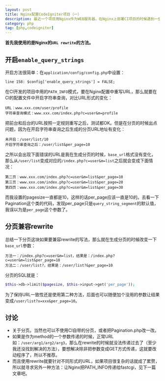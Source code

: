 ```yaml
---
layout: post
title: Nginx配置CodeIgniter项目（一）
description: 最近一个项目用Nginx作为WEB服务器，在Nginx上部署CI项目的时候遇到一些问题，想必好多朋友都遇到或者已经解决了，特总结一下。
category: php
tag: [php,codeigniter]
---
```


**首先我使用的是Nginx的`URL rewrite`的方法。**

## 开启`enable_query_strings`

开启方法很简单：在`application/config/config.php`中设置：

    line 158: $config['enable_query_strings'] = FALSE;

在CI开发的项目中用的`PATH_INFO`模式，要在Nginx配置中重写URL，那么就要在CI的配置文件中开启字符串查询，对比URL形式的变化：

    URL：www.xxx.com/user/profile
    字符串查询模式：www.xxx.com/index.php?c=user&m=profile

把前台和后台的URL按照一定规则重写之后，测试都OK。但是在分页的时候出点问题，因为在开启字符串查询之后生成的分页URL地址有变化：

    未开启：/user/list/10
    开启字符串查询之后：/user/list&per_page=10

之所以会出现下面错误的URL是我在生成分页的时候，`base_url`格式没有变化，那么从`/user/list`变成对应的`/index.php?c=user&m=list`之后就会变成下面情况：

    第二页：www.xxx.com/index.php?c=user&m=list&per_page=10
    第三页：www.xxx.com/index.php?c=user&m=list&per_page=20
    第四页：www.xxx.com/index.php?c=user&m=list&per_page=30

而我设置的pagesize一直都是10，这样的话per_page应该一直是10的。去看一下Pagination这个类的代码，发现per_page只是`query_string_segment`的默认值，我误以为是`per_page`这个参数了。

## 分页兼容rewrite

总结一下分页这块如果要兼容rewrite的写法，那么就在生成分页的时候改变一下`base_url`参数：

    方法一：/index.php?c=user&m=list，结果是：/index.php?c=user&m=list&per_page=10
    方法二：/user/list?，结果是：/user/list?&per_page=10

分页的SQL就是：

```php
$this->db->limit($pagesize, $this->input->get('per_page'));
```

为了保持URL一致性还是使用第二种方法，后面也可以随便加个没用的参数让结果变成`/user/list?x=xxx&per_page=10`。

## 讨论

 * 关于分页。当然也可以不使用CI自带的分页，或者把Pagination.php改一改。
 * 如果是作为method的一个参数传递的时候，正常URL如：`/user/arg1/arg2/arg3`，那么在rewrite的时候就没法传递过去了（至少我还没找到解决的方法），要想解决除非把参数变成GET方式传递，这就要改动程序了，所以不推荐。
 * 而且使用rewrite就要针对不同形式的URL，如果项目很复杂的话就成了累赘，所以就寻求另外一种方法：让Nginx把PATH_INFO传递给fastcgi，见下一篇文章吧。
